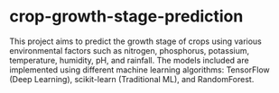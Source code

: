 # crop-growth-stage-prediction
This project aims to predict the growth stage of crops using various environmental factors such as nitrogen, phosphorus, potassium, temperature, humidity, pH, and rainfall. The models included are implemented using different machine learning algorithms: TensorFlow (Deep Learning), scikit-learn (Traditional ML), and RandomForest.
